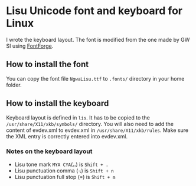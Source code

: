 # Lisu Unicode font and keyboard for Linux

I wrote the keyboard layout. The font is modified from the one made by GW SI using 
[FontForge](http://fontforge.org/).

## How to install the font

You can copy the font file `NgwaLisu.ttf` to `.fonts/` directory in your home folder. 

## How to install the keyboard

Keyboard layout is defined in `lis`. It has to be copied to the `/usr/share/X11/xkb/symbols/` 
directory. You will also need to add the content of evdev.xml to evdev.xml in `/usr/share/X11/xkb/rules`. Make sure the XML entry is correctly entered into evdev.xml.

### Notes on the keyboard layout

* Lisu tone mark `MYA CYA`(ꓺ) is `Shift + .`
* Lisu punctuation comma (꓾) is `Shift + n`
* Lisu punctuation full stop (꓿) is `Shift + m`



